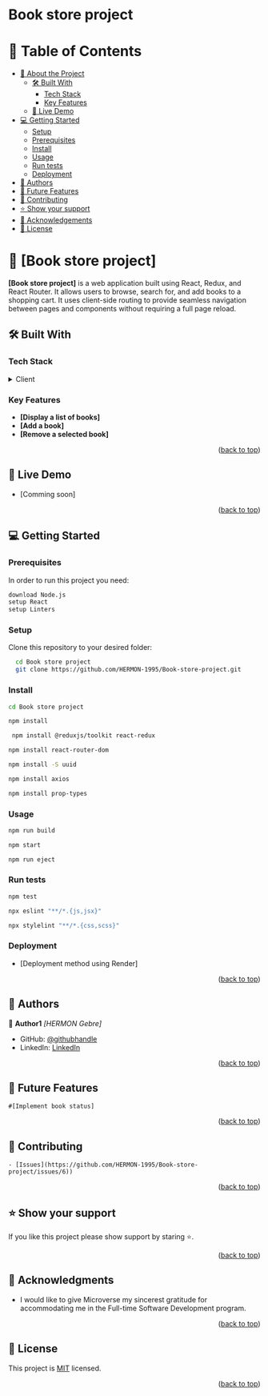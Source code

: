# Book store project

<a name="readme-top"></a>

<!-- TABLE OF CONTENTS -->

# 📗 Table of Contents

- [📖 About the Project](#about-project)
  - [🛠 Built With](#built-with)
    - [Tech Stack](#tech-stack)
    - [Key Features](#key-features)
  - [🚀 Live Demo](#live-demo)
- [💻 Getting Started](#getting-started)
  - [Setup](#setup)
  - [Prerequisites](#prerequisites)
  - [Install](#install)
  - [Usage](#usage)
  - [Run tests](#run-tests)
  - [Deployment](#triangular_flag_on_post-deployment)
- [👥 Authors](#authors)
- [🔭 Future Features](#future-features)
- [🤝 Contributing](#contributing)
- [⭐️ Show your support](#support)
- [🙏 Acknowledgements](#acknowledgements)
- [📝 License](#license)

<!-- PROJECT DESCRIPTION -->

# 📖 [Book store project] <a name="about-project"></a>

**[Book store project]** is a web application built using React, Redux, and React Router. It allows users to browse, search for, and add books to a shopping cart. It uses client-side routing to provide seamless navigation between pages and components without requiring a full page reload.

## 🛠 Built With <a name="built-with"></a>

### Tech Stack <a name="tech-stack"></a>

<details>
  <summary>Client</summary>
  <ul>
    <li><a href="https://html.com/">HTML</a></li>
    <li><a href="https://www.w3.org/Style/CSS/">CSS</a></li>
    <li><a href="https://www.javascript.com/">JavaScript</a></li>
    <li><a href="https://react.dev/">React</a></li>
    <li><a href="https://redux.js.org/">Redux</a></li>
  </ul>
</details>

<!-- Features -->

### Key Features <a name="key-features"></a>

- **[Display a list of books]**
- **[Add a book]**
- **[Remove a selected book]**


<p align="right">(<a href="#readme-top">back to top</a>)</p>

<!-- LIVE DEMO -->

## 🚀 Live Demo <a name="live-demo"></a>

- [Comming soon]

<p align="right">(<a href="#readme-top">back to top</a>)</p>

<!-- GETTING STARTED -->

## 💻 Getting Started <a name="getting-started"></a>

### Prerequisites

In order to run this project you need:

```sh
download Node.js
setup React
setup Linters
```

### Setup

Clone this repository to your desired folder:

```sh
  cd Book store project
  git clone https://github.com/HERMON-1995/Book-store-project.git
```
### Install
 
 ```sh
 cd Book store project
 ```
 ```sh
 npm install
 ```
```sh
 npm install @reduxjs/toolkit react-redux
 ```
 ```sh
 npm install react-router-dom
 ```
 ```sh
 npm install -S uuid
 ```
 ```sh
 npm install axios
 ```
  ```sh
 npm install prop-types
 ```

### Usage

```sh
npm run build
```
```sh
npm start
```
```sh
npm run eject
```

### Run tests

```sh
npm test
```

```sh
npx eslint "**/*.{js,jsx}"
```
```sh
npx stylelint "**/*.{css,scss}"
```

### Deployment

- [Deployment method using Render]

<p align="right">(<a href="#readme-top">back to top</a>)</p>

<!-- AUTHORS -->

## 👥 Authors <a name="authors"></a>

👤 **Author1**
 *[HERMON Gebre]*
 
- GitHub: [@githubhandle](https://github.com/HERMON-1995)
- LinkedIn: [LinkedIn](https://www.linkedin.com/in/hermon-gebre-03290a228/)

<p align="right">(<a href="#readme-top">back to top</a>)</p>

<!-- FUTURE FEATURES -->

## 🔭 Future Features <a name="future-features"></a>
    #[Implement book status]

<p align="right">(<a href="#readme-top">back to top</a>)</p>

<!-- CONTRIBUTING -->

## 🤝 Contributing <a name="contributing"></a>

    - [Issues](https://github.com/HERMON-1995/Book-store-project/issues/6))
    
<p align="right">(<a href="#readme-top">back to top</a>)</p>

<!-- SUPPORT -->

## ⭐️ Show your support <a name="support"></a>

If you like this project please show support by staring ⭐️.

<p align="right">(<a href="#readme-top">back to top</a>)</p>

<!-- ACKNOWLEDGEMENTS -->

## 🙏 Acknowledgments <a name="acknowledgements"></a>

* I would like to give Microverse my sincerest gratitude for accommodating me in the Full-time Software Development program.

<p align="right">(<a href="#readme-top">back to top</a>)</p>

<!-- LICENSE -->

## 📝 License <a name="license"></a>

This project is [MIT](./LICENSE) licensed.

<p align="right">(<a href="#readme-top">back to top</a>)</p>
